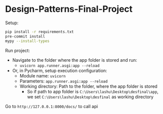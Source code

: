 # Design-Patterns-Final-Project

Setup:

```bash
pip install -r requirements.txt
pre-commit install
mypy --install-types
```

Run project:

* Navigate to the folder where the app folder is stored and run:
  * `uvicorn app.runner.asgi:app --reload`
* Or, in Pycharm, setup execution configuration:
  * Module name: `uvicorn`
  * Parameters: `app.runner.asgi:app --reload`
  * Working directory: Path to the folder, where the app folder is stored
    * So if path to app folder is `C:\Users\lashu\Desktop\desfinal\app`, we set `C:\Users\lashu\Desktop\desfinal` as working directory

Go to `http://127.0.0.1:8000/docs/` to call api
